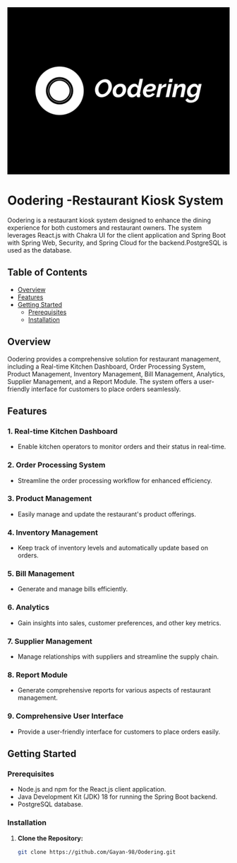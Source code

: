 <img src="client/welcome.png" alt="Dashboard" width="950" hight="400"/> 

# Oodering -Restaurant Kiosk System

Oodering is a restaurant kiosk system designed to enhance the dining experience for both customers and restaurant owners. The system leverages React.js with Chakra UI for the client application and Spring Boot with Spring Web, Security, and Spring Cloud for the backend.PostgreSQL is used as the database.


## Table of Contents

- [Overview](#overview)
- [Features](#features)
- [Getting Started](#getting-started)
  - [Prerequisites](#prerequisites)
  - [Installation](#installation)  

## Overview

Oodering provides a comprehensive solution for restaurant management, including a Real-time Kitchen Dashboard, Order Processing System, Product Management, Inventory Management, Bill Management, Analytics, Supplier Management, and a Report Module. The system offers a user-friendly interface for customers to place orders seamlessly.

## Features

### 1. Real-time Kitchen Dashboard
- Enable kitchen operators to monitor orders and their status in real-time.

### 2. Order Processing System
- Streamline the order processing workflow for enhanced efficiency.

### 3. Product Management
- Easily manage and update the restaurant's product offerings.

### 4. Inventory Management
- Keep track of inventory levels and automatically update based on orders.

### 5. Bill Management
- Generate and manage bills efficiently.

### 6. Analytics
- Gain insights into sales, customer preferences, and other key metrics.

### 7. Supplier Management
- Manage relationships with suppliers and streamline the supply chain.

### 8. Report Module
- Generate comprehensive reports for various aspects of restaurant management.

### 9. Comprehensive User Interface
- Provide a user-friendly interface for customers to place orders easily.

## Getting Started

### Prerequisites

- Node.js and npm for the React.js client application.
- Java Development Kit (JDK) 18 for running the Spring Boot backend.
- PostgreSQL database.

### Installation

1. **Clone the Repository:**
   ```bash
   git clone https://github.com/Gayan-98/Oodering.git

